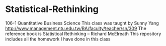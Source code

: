 # Statistical-Rethinking
106-1 Quantitative Business Science
This class was taught by Sunny Yang http://www.management.ntu.edu.tw/BA/faculty/teacher/sn/309
The reference book is Statistical Rethinking – Richard McElreath
This repository includes all the homework I have done in this class
